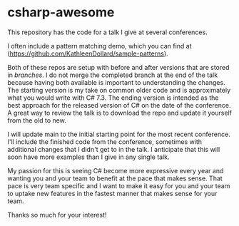 # csharp-awesome

This repository has the code for a talk I give at several conferences.

I often include a pattern matching demo, which you can find at (https://github.com/KathleenDollard/sample-patterns).

Both of these repos are setup with before and after versions that are stored in _branches_. I do not merge the completed branch at the end of the talk because having both available is important to understanding the changes. The starting version is my take on common older code and is approximately what you would write with C# 7.3. The ending version is intended as the best approach for the released version of C# on the date of the conference. A great way to review the talk is to download the repo and update it yourself from the old to new. 

I will update main to the initial starting point for the most recent conference. I'll include the finished code from the conference, sometimes with additional changes that I didn't get to in the talk. I anticipate that this will soon have more examples than I give in any single talk. 

My passion for this is seeing C# become more expressive every year and wanting you and your team to benefit at the pace that makes sense. That pace is very team specific and I want to make it easy for you and your team to uptake new features in the fastest manner that makes sense for your team.

Thanks so much for your interest! 

